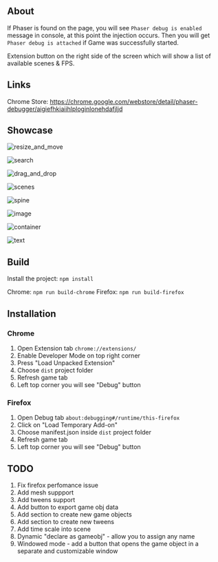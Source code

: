 ## About

If Phaser is found on the page, you will see `Phaser debug is enabled` message in console, at this point
the injection occurs. Then you will get `Phaser debug is attached` if Game was successfully started.

Extension button on the right side of the screen which will show a list of available scenes & FPS.

## Links

Chrome Store: https://chrome.google.com/webstore/detail/phaser-debugger/aigiefhkiaiihlploginlonehdafjljd

## Showcase

![resize_and_move](./readme/resize_and_movable.gif)

![search](./readme/search.gif)

![drag_and_drop](./readme/drag_and_drop.gif)

![scenes](./readme/scenes.png)

![spine](./readme/spine.png)

![image](./readme/image.png)

![container](./readme/container.png)

![text](./readme/text.png)


## Build

Install the project: `npm install`

Chrome: `npm run build-chrome`
Firefox: `npm run build-firefox`

## Installation

### Chrome

1. Open Extension tab `chrome://extensions/`
2. Enable Developer Mode on top right corner
3. Press "Load Unpacked Extension"
4. Choose `dist` project folder
5. Refresh game tab
6. Left top corner you will see "Debug" button

### Firefox

1. Open Debug tab `about:debugging#/runtime/this-firefox`
2. Click on "Load Temporary Add-on"
3. Choose manifest.json inside `dist` project folder
4. Refresh game tab
5. Left top corner you will see "Debug" button

## TODO

1. Fix firefox perfomance issue
2. Add mesh suppport
3. Add tweens support
4. Add button to export game obj data
5. Add section to create new game objects
6. Add section to create new tweens
7. Add time scale into scene
8. Dynamic "declare as gameobj" - allow you to assign any name
9. Windowed mode - add a button that opens the game object in a separate and customizable window
